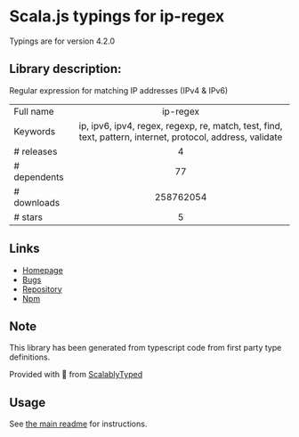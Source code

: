 
# Scala.js typings for ip-regex

Typings are for version 4.2.0

## Library description:
Regular expression for matching IP addresses (IPv4 & IPv6)

|                    |                 |
| ------------------ | :-------------: |
| Full name          | ip-regex |
| Keywords           | ip, ipv6, ipv4, regex, regexp, re, match, test, find, text, pattern, internet, protocol, address, validate |
| # releases         | 4 |
| # dependents       | 77 |
| # downloads        | 258762054 |
| # stars            | 5 |

## Links
- [Homepage](https://github.com/sindresorhus/ip-regex#readme)
- [Bugs](https://github.com/sindresorhus/ip-regex/issues)
- [Repository](https://github.com/sindresorhus/ip-regex)
- [Npm](https://www.npmjs.com/package/ip-regex)
    


## Note
This library has been generated from typescript code from first party type definitions.

Provided with :purple_heart: from [ScalablyTyped](https://github.com/oyvindberg/ScalablyTyped)

## Usage
See [the main readme](../../readme.md) for instructions.


